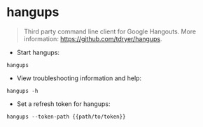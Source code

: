 # hangups

> Third party command line client for Google Hangouts.
> More information: <https://github.com/tdryer/hangups>.

- Start hangups:

`hangups`

- View troubleshooting information and help:

`hangups -h`

- Set a refresh token for hangups:

`hangups --token-path {{path/to/token}}`
